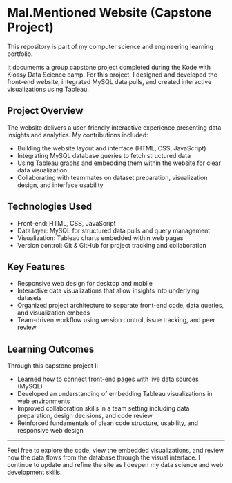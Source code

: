 # Mal.Mentioned Website (Capstone Project)

This repository is part of my computer science and engineering learning portfolio.

It documents a group capstone project completed during the Kode with Klossy Data Science camp. For this project, I designed and developed the front-end website, integrated MySQL data pulls, and created interactive visualizations using Tableau.

## Project Overview  
The website delivers a user-friendly interactive experience presenting data insights and analytics. My contributions included:  
- Building the website layout and interface (HTML, CSS, JavaScript)  
- Integrating MySQL database queries to fetch structured data  
- Using Tableau graphs and embedding them within the website for clear data visualization  
- Collaborating with teammates on dataset preparation, visualization design, and interface usability  

## Technologies Used  
- Front-end: HTML, CSS, JavaScript  
- Data layer: MySQL for structured data pulls and query management  
- Visualization: Tableau charts embedded within web pages  
- Version control: Git & GitHub for project tracking and collaboration  

## Key Features  
- Responsive web design for desktop and mobile  
- Interactive data visualizations that allow insights into underlying datasets  
- Organized project architecture to separate front-end code, data queries, and visualization embeds  
- Team-driven workflow using version control, issue tracking, and peer review  

## Learning Outcomes  
Through this capstone project I:  
- Learned how to connect front-end pages with live data sources (MySQL)  
- Developed an understanding of embedding Tableau visualizations in web environments  
- Improved collaboration skills in a team setting including data preparation, design decisions, and code review  
- Reinforced fundamentals of clean code structure, usability, and responsive web design  

---

Feel free to explore the code, view the embedded visualizations, and review how the data flows from the database through the visual interface. I continue to update and refine the site as I deepen my data science and web development skills.
